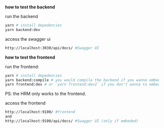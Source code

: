 **how to test the backend**

run the backend
```bash
yarn # install depedencies
yarn backend:dev
```
access the swagger ui
```bash
http://localhost:3030/api/docs/ #Swagger UI
```

**how to test the frontend**

run the frontend:
```bash
yarn # install depedencies
yarn backend:compile # you would compile the backend if you wanna embed that into the frontend
yarn frontend:dev # or `yarn frontend:dev2` if you don't wanna to embed the backend, don't forget to run `yarn backend:dev`in parallel
```
PS: the HRM only works to the frontend.

access the frontend
```bash
http://localhost:9100/ #frontend
and
http://localhost:9100/api/docs/ #Swagger UI (only if embeded)
```
